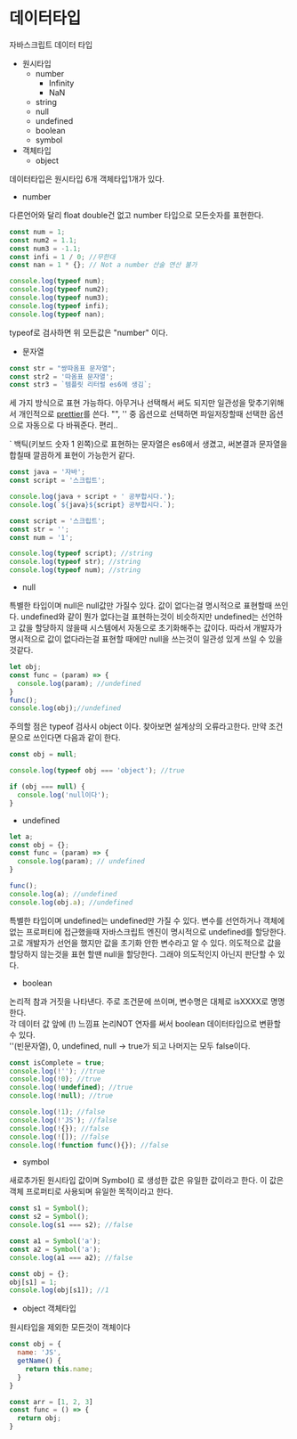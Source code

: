 # 데이터타입

자바스크립트 데이터 타입

* 원시타입
  * number
    * Infinity
    * NaN
  * string
  * null
  * undefined
  * boolean
  * symbol
* 객체타입
  * object



데이터타입은 원시타입 6개 객체타입1개가 있다.

* number

다른언어와 달리 float double건 없고 number 타입으로 모든숫자를 표현한다.

```javascript
const num = 1;
const num2 = 1.1;
const num3 = -1.1;
const infi = 1 / 0; //무한대
const nan = 1 * {}; // Not a number 산술 연산 불가

console.log(typeof num);
console.log(typeof num2);
console.log(typeof num3);
console.log(typeof infi);
console.log(typeof nan);
```

typeof로 검사하면 위 모든값은 "number" 이다.



* 문자열

```javascript
const str = "쌍따옴표 문자열";
const str2 = '따옴표 문자열';
const str3 = `템플릿 리터럴 es6에 생김`;
```

세 가지 방식으로 표현 가능하다. 아무거나 선택해서 써도 되지만 일관성을 맞추기위해서 개인적으로 [prettier](https://www.npmjs.com/package/prettier)를 쓴다. "", '' 중 옵션으로 선택하면 파일저장할때 선택한 옵션으로 자동으로 다 바꿔준다. 편리..

 \` 백틱\(키보드 숫자 1 왼쪽\)으로 표현하는 문자열은 es6에서 생겼고, 써본결과 문자열을 합칠때 깔끔하게 표현이 가능한거 같다.

```javascript
const java = '자바';
const script = '스크립트';

console.log(java + script + ' 공부합시다.');
console.log(`${java}${script} 공부합시다.`);

```

```javascript
const script = '스크립트';
const str = '';
const num = '1';

console.log(typeof script); //string
console.log(typeof str); //string
console.log(typeof num); //string

```

* null

특별한 타입이며 null은 null값만 가질수 있다. 값이 없다는걸 명시적으로 표현할때 쓰인다. undefined와 같이 뭔가 없다는걸 표현하는것이 비슷하지만 undefined는 선언하고 값을 할당하지 않을때 시스템에서 자동으로 초기화해주는 값이다. 따라서 개발자가 명시적으로 값이 없다라는걸 표현할 때에만 null을 쓰는것이 일관성 있게 쓰일 수 있을 것같다.

```javascript
let obj;
const func = (param) => {
  console.log(param); //undefined
}
func();
console.log(obj);//undefined
```

주의할 점은 typeof 검사시 object 이다. 찾아보면 설계상의 오류라고한다. 만약 조건문으로 쓰인다면 다음과 같이 한다.

```javascript
const obj = null;

console.log(typeof obj === 'object'); //true

if (obj === null) {
  console.log('null이다');
}
```

* undefined

```javascript
let a;
const obj = {};
const func = (param) => {
  console.log(param); // undefined
}

func();
console.log(a); //undefined
console.log(obj.a); //undefined

```

특별한 타입이며 undefined는 undefined만 가질 수 있다. 변수를 선언하거나 객체에 없는 프로퍼티에 접근했을때 자바스크립트 엔진이 명시적으로 undefined를 할당한다. 고로 개발자가 선언을 했지만 값을 초기화 안한 변수라고 알 수 있다. 의도적으로 값을 할당하지 않는것을 표현 할땐 null을 할당한다. 그래야 의도적인지 아닌지 판단할 수 있다.



* boolean

논리적 참과 거짓을 나타낸다. 주로 조건문에 쓰이며, 변수명은 대체로 isXXXX로 명명한다.  
각 데이터 값 앞에 \(!\) 느낌표 논리NOT 연자를 써서 boolean 데이터타입으로 변환할 수 있다.  
''\(빈문자열\), 0, undefined, null -&gt; true가 되고 나머지는 모두 false이다.  


```javascript
const isComplete = true;
console.log(!''); //true
console.log(!0); //true
console.log(!undefined); //true
console.log(!null); //true

console.log(!1); //false
console.log(!'JS'); //false
console.log(!{}); //false
console.log(![]); //false
console.log(!function func(){}); //false
```





* symbol

새로추가된 원시타입 값이며 Symbol\(\) 로 생성한 값은 유일한 값이라고 한다. 이 값은 객체 프로퍼티로 사용되며 유일한 목적이라고 한다. 

```javascript
const s1 = Symbol();
const s2 = Symbol();
console.log(s1 === s2); //false

const a1 = Symbol('a');
const a2 = Symbol('a');
console.log(a1 === a2); //false

const obj = {};
obj[s1] = 1;
console.log(obj[s1]); //1


```

* object 객체타입

원시타입을 제외한 모든것이 객체이다

```javascript
const obj = {
  name: 'JS',
  getName() {
    return this.name;
  }
}

const arr = [1, 2, 3]
const func = () => {
  return obj;
}
```

